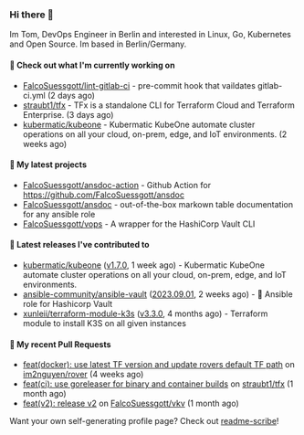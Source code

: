 ### Hi there 👋

Im Tom, DevOps Engineer in Berlin and interested in Linux, Go, Kubernetes and Open Source.
Im based in Berlin/Germany.

#### 👷 Check out what I'm currently working on

- [FalcoSuessgott/lint-gitlab-ci](https://github.com/FalcoSuessgott/lint-gitlab-ci) - pre-commit hook that vaildates gitlab-ci.yml (2 days ago)
- [straubt1/tfx](https://github.com/straubt1/tfx) - TFx is a standalone CLI for Terraform Cloud and Terraform Enterprise. (3 days ago)
- [kubermatic/kubeone](https://github.com/kubermatic/kubeone) - Kubermatic KubeOne automate cluster operations on all your cloud, on-prem, edge, and IoT environments.   (2 weeks ago)

#### 🌱 My latest projects

- [FalcoSuessgott/ansdoc-action](https://github.com/FalcoSuessgott/ansdoc-action) - Github Action for https://github.com/FalcoSuessgott/ansdoc
- [FalcoSuessgott/ansdoc](https://github.com/FalcoSuessgott/ansdoc) - out-of-the-box markown table documentation for any ansible role
- [FalcoSuessgott/vops](https://github.com/FalcoSuessgott/vops) - A wrapper for the HashiCorp Vault CLI

#### 🔭 Latest releases I've contributed to

- [kubermatic/kubeone](https://github.com/kubermatic/kubeone) ([v1.7.0](https://github.com/kubermatic/kubeone/releases/tag/v1.7.0), 1 week ago) - Kubermatic KubeOne automate cluster operations on all your cloud, on-prem, edge, and IoT environments.  
- [ansible-community/ansible-vault](https://github.com/ansible-community/ansible-vault) ([2023.09.01](https://github.com/ansible-community/ansible-vault/releases/tag/2023.09.01), 2 weeks ago) - :key: Ansible role for Hashicorp Vault
- [xunleii/terraform-module-k3s](https://github.com/xunleii/terraform-module-k3s) ([v3.3.0](https://github.com/xunleii/terraform-module-k3s/releases/tag/v3.3.0), 4 months ago) - Terraform module to install K3S on all given instances

#### 🔨 My recent Pull Requests

- [feat(docker): use latest TF version and update rovers default TF path](https://github.com/im2nguyen/rover/pull/131) on [im2nguyen/rover](https://github.com/im2nguyen/rover) (4 weeks ago)
- [feat(ci): use goreleaser for binary and container builds](https://github.com/straubt1/tfx/pull/74) on [straubt1/tfx](https://github.com/straubt1/tfx) (1 month ago)
- [feat(v2): release v2](https://github.com/FalcoSuessgott/vkv/pull/152) on [FalcoSuessgott/vkv](https://github.com/FalcoSuessgott/vkv) (1 month ago)

Want your own self-generating profile page? Check out [readme-scribe](https://github.com/muesli/readme-scribe)!